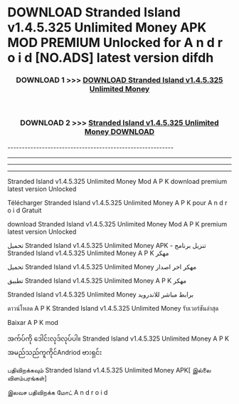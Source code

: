 # DOWNLOAD Stranded Island v1.4.5.325 Unlimited Money  APK MOD PREMIUM Unlocked for A n d r o i d [NO.ADS] latest version difdh 



<div align="center">

<h3>DOWNLOAD 1 >>> <a href="https://getmod2.web.app/?judul=Stranded Island v1.4.5.325 Unlimited Money ">DOWNLOAD Stranded Island v1.4.5.325 Unlimited Money </a></h3><br>

<h3>DOWNLOAD 2 >>> <a href="https://getmod2.web.app/?judul=Stranded Island v1.4.5.325 Unlimited Money ">Stranded Island v1.4.5.325 Unlimited Money  DOWNLOAD </a></h3>

</div>
----------------------------------------------------------

----------------------------------------------------------

----------------------------------------------------------

----------------------------------------------------------

Stranded Island v1.4.5.325 Unlimited Money  Mod A P K download premium latest version Unlocked

Télécharger Stranded Island v1.4.5.325 Unlimited Money  A P K pour A n d r o i d Gratuit

download Stranded Island v1.4.5.325 Unlimited Money  Mod A P K premium latest version Unlocked

تحميل Stranded Island v1.4.5.325 Unlimited Money  APK - تنزيل برنامج Stranded Island v1.4.5.325 Unlimited Money  A P K مهكر

تحميل Stranded Island v1.4.5.325 Unlimited Money  مهكر اخر اصدار

تطبيق Stranded Island v1.4.5.325 Unlimited Money  A P K مهكر

Stranded Island v1.4.5.325 Unlimited Money  برابط مباشر للاندرويد

ดาวน์โหลด A P K Stranded Island v1.4.5.325 Unlimited Money  รับเวอร์ชันล่าสุด

Baixar A P K mod

အက်ပ်ကို ဒေါင်းလုဒ်လုပ်ပါ။ Stranded Island v1.4.5.325 Unlimited Money  A P K အမည်သည်ကူကိုင်Andriod ဗားရှင်း

பதிவிறக்கவும் Stranded Island v1.4.5.325 Unlimited Money  APK[ இல்லை விளம்பரங்கள்] 
 
இலவச பதிவிறக்க மோட் A n d r o i d



